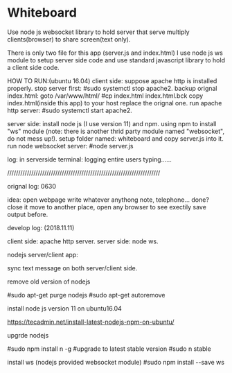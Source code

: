 # Whiteboard

Use node js websocket library to hold server that serve multiply clients(browser) to share screen(text only).

There is only two file for this app (server.js and index.html) I use node js ws module to setup server side code and use standard javascript library to hold a client side code.

HOW TO RUN:(ubuntu 16.04) client side: suppose apache http is installed properly. stop server first: #sudo systemctl stop apache2. backup orignal index.html: goto /var/www/html/ #cp index.html index.html.bck copy index.html(inside this app) to your host replace the orignal one. run apache http server: #sudo systemctl start apache2.

server side: install node js (I use version 11) and npm. using npm to install "ws" module (note: there is another thrid party module named "websocket", do not mess up!). setup folder named: whiteboard and copy server.js into it. run node websocket server: #node server.js

log: in serverside terminal: logging entire users typing......

//////////////////////////////////////////////////////////////////////

orignal log: 0630

idea: open webpage write whatever anythong note, telephone... done? close it move to another place, open any browser to see exectily save output before.

develop log: (2018.11.11)

client side: apache http server. server side: node ws.

nodejs server/client app:

sync text message on both server/client side.

remove old version of nodejs

#sudo apt-get purge nodejs #sudo apt-get autoremove

install node js version 11 on ubuntu16.04

https://tecadmin.net/install-latest-nodejs-npm-on-ubuntu/

upgrde nodejs

#sudo npm install n -g #upgrade to latest stable version #sudo n stable

install ws (nodejs provided websocket module) #sudo npm install --save ws
